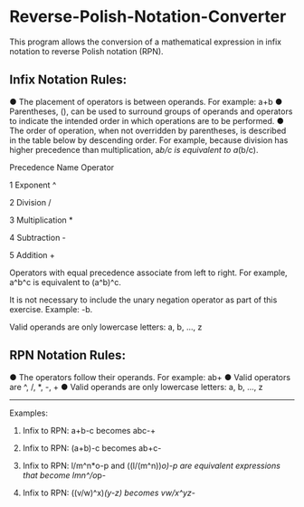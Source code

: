 # Reverse-Polish-Notation-Converter
This program allows the conversion of a mathematical expression in infix notation to reverse Polish notation (RPN).

Infix Notation Rules:
---------------------
● The placement of operators is between operands. For example: a+b
● Parentheses, (), can be used to surround groups of operands and operators to indicate
the intended order in which operations are to be performed.
● The order of operation, when not overridden by parentheses, is described in the table
below by descending order. For example, because division has higher precedence than
multiplication, a*b/c is equivalent to a*(b/c).

Precedence         Name        Operator

1                 Exponent         ^

2                Division          /

3               Multiplication     *

4                Subtraction       -

5                Addition          +

Operators with equal precedence associate from left to right. For example, a^b^c is
equivalent to (a^b)^c.

It is not necessary to include the unary negation operator as part of this exercise.
Example: -b.

Valid operands are only lowercase letters: a, b, ..., z

RPN Notation Rules:
-------------------
● The operators follow their operands. For example: ab+
● Valid operators are ^, /, *, -, +
● Valid operands are only lowercase letters: a, b, ..., z

-----------------------------------------------------------------------------------------------------------------------------
Examples:
1. Infix to RPN: a+b-c becomes abc-+

2. Infix to RPN: (a+b)-c becomes ab+c-

3. Infix to RPN: l/m^n*o-p and ((l/(m^n))*o)-p are equivalent expressions that become
lmn^/o*p-

4. Infix to RPN: ((v/w)^x)*(y-z) becomes vw/x^yz-*


